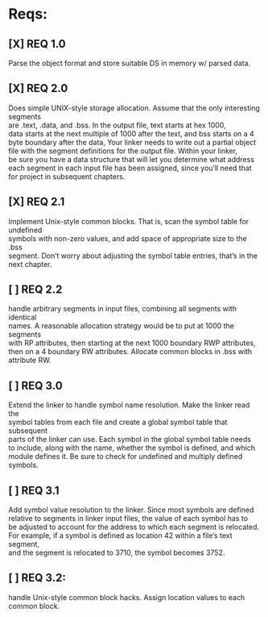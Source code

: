 
# Reqs:
## [X] REQ 1.0
Parse the object format and store suitable DS in memory w/ parsed data.

## [X] REQ 2.0
Does simple UNIX-style storage allocation. Assume that the only interesting segments  
are .text, .data, and .bss. In the output file, text starts at hex 1000,  
data starts at the next multiple of 1000 after the text, and bss starts on a 4  
byte boundary after the data, Your linker needs to write out a partial object  
file with the segment definitions for the output file. Within your linker,  
be sure you have a data structure that will let you determine what address  
each segment in each input file has been assigned, since you’ll need that  
for project in subsequent chapters.  

## [X] REQ 2.1
Implement Unix-style common blocks. That is, scan the symbol table for undefined  
symbols with non-zero values, and add space of appropriate size to the .bss  
segment. Don’t worry about adjusting the symbol table entries, that’s in the  
next chapter.  

## [ ] REQ 2.2
handle arbitrary segments in input files, combining all segments with identical  
names. A reasonable allocation strategy would be to put at 1000 the segments  
with RP attributes, then starting at the next 1000 boundary RWP attributes,  
then on a 4 boundary RW attributes. Allocate common blocks in .bss with  
attribute RW.  

## [ ] REQ 3.0
Extend the linker to handle symbol name resolution. Make the linker read the  
symbol tables from each file and create a global symbol table that subsequent  
parts of the linker can use. Each symbol in the global symbol table needs  
to include, along with the name, whether the symbol is defined, and which  
module defines it. Be sure to check for undefined and multiply defined symbols.  

## [ ] REQ 3.1
Add symbol value resolution to the linker. Since most symbols are defined  
relative to segments in linker input files, the value of each symbol has to  
be adjusted to account for the address to which each segment is relocated.  
For example, if a symbol is defined as location 42 within a file’s text segment,  
and the segment is relocated to 3710, the symbol becomes 3752.  

## [ ] REQ 3.2: 
handle Unix-style common block hacks. Assign location values to each common block.  